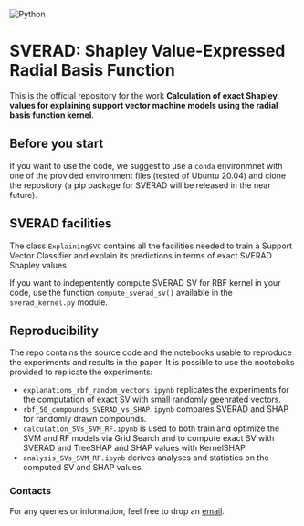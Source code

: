 ![Python](https://img.shields.io/badge/python-3670A0?style=for-the-badge&logo=python&logoColor=ffdd54)

# SVERAD: Shapley Value-Expressed Radial Basis Function
This is the official repository for the work **Calculation of exact Shapley values for explaining support vector machine models using the radial basis function kernel**.

## Before you start

If you want to use the code, we suggest to use a ```conda``` environmnet with one of the provided environment files (tested of Ubuntu 20.04) and clone the repository (a pip package for SVERAD will be released in the near future).

## SVERAD facilities

The class ```ExplainingSVC``` contains all the facilities needed to train a Support Vector Classifier and explain its predictions in terms of exact SVERAD Shapley values.

If you want to indepentently compute SVERAD SV for RBF kernel in your code, use the function ```compute_sverad_sv()``` available in the ```sverad_kernel.py``` module. 

## Reproducibility

The repo contains the source code and the notebooks usable to reproduce the experiments and results in the paper. It is possible to use the nooteboks provided to replicate the experiments:

* ```explanations_rbf_random_vectors.ipynb``` replicates the experiments for the computation of exact SV with small randomly geenrated vectors.
* ```rbf_50_compounds_SVERAD_vs_SHAP.ipynb``` compares SVERAD and SHAP for randomly drawn compounds.
* ```calculation_SVs_SVM_RF.ipynb``` is used to both train and optimize the SVM and RF models via Grid Search and to compute exact SV with SVERAD and TreeSHAP and SHAP values with KernelSHAP.
* ```analysis_SVs_SVM_RF.ipynb``` derives analyses and statistics on the computed SV and SHAP values.

### Contacts

For any queries or information, feel free to drop an [email](mailto:mastropietro@diag.uniroma1.it).

